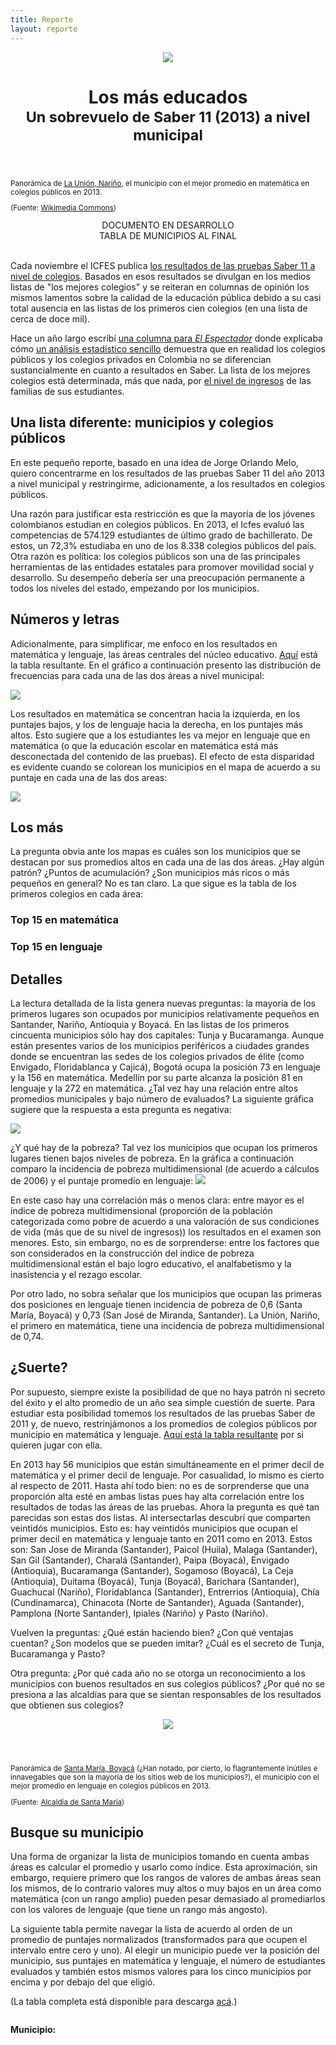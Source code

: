 ```yaml
---
title: Reporte
layout: reporte
---
```


<div id="titulo-reporte" class="container-fluid">
<header>
<img src="pics/la_union.jpg">
<h1>Los más educados<br><small>Un sobrevuelo de Saber 11 (2013) a nivel municipal</small></h1>
</header>
</div>


<div class="container">
<div class="row">
<div class="col-md-4 caption">
	<small>Panorámica de <a href="http://www.launion-narino.gov.co/index.shtml">La Unión, Nariño</a>, el municipio con el mejor promedio en matemática en colegios públicos en 2013.<p class="text-right">(Fuente: <a href="http://commons.wikimedia.org/wiki/File:Vista_de_la_union_nari%C3%B1o.JPG">Wikimedia Commons</a>)</p></small></div>
<div class="col-md-8 texto">

<center><br<br>DOCUMENTO EN DESARROLLO <br>TABLA DE MUNICIPIOS AL FINAL<br><br></center>

<p>Cada noviembre el ICFES publica <a href="http://www.icfes.gov.co/resultados/saber-11-resultados?id=39">los resultados de las pruebas Saber 11 a nivel de colegios</a>. Basados en esos resultados se divulgan en los medios listas de "los mejores colegios" y se reiteran en columnas de opinión los mismos lamentos sobre la calidad de la educación pública debido a su casi total ausencia en las listas de los primeros cien colegios (en una lista de cerca de doce mil). </p>

<p>Hace un año largo escribí <a href="http://www.elespectador.com/opinion/columna-389967-saber-y-perder">una columna para <em>El Espectador</em></a> donde explicaba cómo <a href="http://nbviewer.ipython.org/url/finiterank.com/saber/saber.ipynb">un análisis estadístico sencillo</a> demuestra que en realidad los colegios públicos y los colegios privados en Colombia no se diferencian sustancialmente en cuanto a resultados en Saber. La lista de los mejores colegios está determinada, más que nada, por <a href="http://www.finiterank.com/notas/2013/12/19/19/">el nivel de ingresos</a> de las familias de sus estudiantes.</p>

<h2>Una lista diferente: municipios y colegios públicos</h2>

<p>En este pequeño reporte, basado en una idea de Jorge Orlando Melo, quiero concentrarme en los resultados de las pruebas Saber 11 del año 2013 a nivel municipal y restringirme, adicionamente, a los resultados en colegios públicos.</p> 

<p>Una razón para justificar esta restricción es que la mayoría de los jóvenes colombianos estudian en colegios públicos. En 2013, el Icfes evaluó las competencias de 574.129 estudiantes de último grado de bachillerato. De estos, un 72,3% estudiaba en uno de los 8.338 colegios públicos del país. Otra razón es política: los colegios públicos son una de las principales herramientas de las entidades estatales para promover movilidad social y desarrollo. Su desempeño debería ser una preocupación permanente a todos los niveles del estado, empezando por los municipios.</p>

<h2>Números y letras</h2>

<p>Adicionalmente, para simplificar, me enfoco en los resultados en matemática y lenguaje, las áreas centrales del núcleo educativo. <a href="https://docs.google.com/spreadsheet/ccc?key=0AnK0b1-vFIdcdGk2eDQyRmJGdkk4YnU0X0p5YkMzdVE&usp=sharing">Aquí</a> está la tabla resultante. En el gráfico a continuación presento las distribución de frecuencias para cada una de las dos áreas a nivel municipal:</p>
</div>
</div>

<div class="row">
<div class="col-md-4 caption"></div>
<div class="col-md-8 texto">
<img src="pics/dist.mat.leng.municipios.png">
<p>Los resultados en matemática se concentran hacia la izquierda, en los puntajes bajos, y los de lenguaje hacia la derecha, en los puntajes más altos. Esto sugiere que a los estudiantes les va mejor en lenguaje que en matemática (o que la educación escolar en matemática está más desconectada del contenido de las pruebas). El efecto de esta disparidad es evidente cuando se colorean los municipios en el mapa de acuerdo a su puntaje en cada una de las dos areas:</p>
</div>
</div>
<div class="row">
<div class="col-md-12 texto"><img src="pics/mat.leng.municipios.png">
</div>
</div>
<div class="row">
<div class="col-md-4 caption"></div>
<div class="col-md-8 texto">
<h2>Los más</h2>
<p>La pregunta obvia ante los mapas es cuáles son los municipios que se destacan por sus promedios altos en cada una de las dos áreas. ¿Hay algún patrón? ¿Puntos de acumulación? ¿Son municipios más ricos o más pequeños en general? No es tan claro. La que sigue es la tabla de los primeros <span id="formulario-numeros"></span> colegios en cada área:</p>
</div>
</div>

<div class="row" id="arriba-tabla">
<div class="col-md-6">
<h3>Top <span class="xequals">15</span> en matemática</h3>
<div id="tabla-matematica"></div>
</div>
<div class="col-md-6">
<h3>Top <span class="xequals">15</span> en lenguaje</h3>
<div id="tabla-lenguaje"></div>
</div>
</div>
<div class="row">
<div class="col-md-12" id="volver-arriba-tabla"></div>
</div>

<div class="row">
<div class="col-md-4"></div>
<div class="col-md-8 texto">
<h2>Detalles</h2>
<p>La lectura detallada de la lista genera nuevas preguntas: la mayoría de los primeros lugares son ocupados por municipios relativamente pequeños en Santander, Nariño, Antioquia y Boyacá. En las listas de los primeros cincuenta municipios sólo hay dos capitales: Tunja y Bucaramanga. Aunque están presentes varios de los municipios periféricos a ciudades grandes donde se encuentran las sedes de los colegios privados de élite (como Envigado, Floridablanca y Cajicá), Bogotá ocupa la posición 73 en lenguaje y la 156 en matemática. Medellín por su parte alcanza la posición 81 en lenguaje y la 272 en matemática. ¿Tal vez hay una relación entre altos promedios municipales y bajo número de evaluados? La siguiente gráfica sugiere que la respuesta a esta pregunta es negativa:</p> 

<img src="pics/promedios.mat.evaluados.png">

<p>¿Y qué hay de la pobreza? Tal vez los municipios que ocupan los primeros lugares tienen bajos niveles de pobreza. En la gráfica a continuación comparo la incidencia de pobreza multidimensional (de acuerdo a cálculos de 2006) y el puntaje promedio en lenguaje:

<img src="pics/pobreza.saber.png">

<p>En este caso hay una correlación más o menos clara: entre mayor es el índice de pobreza multidimensional (proporción de la población categorizada como pobre de acuerdo a una valoración de sus condiciones de vida (más que de su nivel de ingresos)) los resultados en el examen son menores. Esto, sin embargo, no es de sorprenderse: entre los factores que son considerados en la construcción del índice de pobreza multidimensional están el bajo logro educativo, el analfabetismo y la inasistencia y el rezago escolar.</p>

<p>Por otro lado, no sobra señalar que los municipios que ocupan las primeras dos posiciones en lenguaje tienen incidencia de pobreza de 0,6 (Santa María, Boyacá) y 0,73 (San José de Miranda, Santander). La Unión, Nariño, el primero en matemática, tiene una incidencia de pobreza multidimensional de 0,74.</p>

<h2>¿Suerte?</h2>

<p>Por supuesto, siempre existe la posibilidad de que no haya patrón ni secreto del éxito y el alto promedio de un año sea simple cuestión de suerte. Para estudiar esta posibilidad tomemos los resultados de las pruebas Saber de 2011 y, de nuevo, restrinjámonos a los promedios de colegios públicos por municipio en matemática y lenguaje. <a href="https://docs.google.com/spreadsheet/ccc?key=0AnK0b1-vFIdcdHR1UjRLaFlTdXBkOGI1V0hlMG5GUWc&usp=sharing">Aquí está la tabla resultante</a> por si quieren jugar con ella.</p>

<p>En 2013 hay 56 municipios que están simultáneamente en el primer decil de matemática y el primer decil de lenguaje. Por casualidad, lo mismo es cierto al respecto de 2011. Hasta ahí todo bien: no es de sorprenderse que una proporción alta esté en ambas listas pues hay alta correlación entre los resultados de todas las áreas de las pruebas. Ahora la pregunta es qué tan parecidas son estas dos listas. Al intersectarlas descubrí que comparten veintidós municipios. Esto es: hay veintidós municipios que ocupan el primer decil en matemática y lenguaje tanto en 2011 como en 2013. Estos son: San Jose de Miranda (Santander), Paicol (Huila), Malaga (Santander), San Gil (Santander), Charalá (Santander), Paipa (Boyacá), Envigado (Antioquia), Bucaramanga (Santander), Sogamoso (Boyacá), La Ceja (Antioquia), Duitama (Boyacá), Tunja (Boyacá), Barichara (Santander), Guachucal (Nariño), Floridablanca (Santander), Entrerrios (Antioquia), Chía (Cundinamarca), Chinacota (Norte de Santander), Aguada (Santander), Pamplona (Norte Santander), Ipiales (Nariño) y Pasto (Nariño).</p>

<p>Vuelven la preguntas: ¿Qué están haciendo bien? ¿Con qué ventajas cuentan? ¿Son modelos que se pueden imitar? ¿Cuál es el secreto de Tunja, Bucaramanga y Pasto?</p>

<p>Otra pregunta: ¿Por qué cada año no se otorga un reconocimiento a los municipios con buenos resultados en sus colegios públicos? ¿Por qué no se presiona a las alcaldías para que se sientan responsables de los resultados que obtienen sus colegios?</p>
</div>
</div>
</div>

<div id="titulo-reporte" class="container-fluid">
<header>
<img src="pics/santa_maria.jpg">
</header>
</div>

<div class="container">
<div class="row">
<div class="col-md-4 caption"><small>Panorámica de <a href="http://santamaria-boyaca.gov.co/index.shtml">Santa María, Boyacá</a> (¿Han notado, por cierto, lo flagrantemente inútiles e innavegables que son la mayoría de los sitios web de los municipios?), el municipio con el mejor promedio en lenguaje en colegios públicos en 2013.<p class="text-right">(Fuente: <a href="http://santamaria-boyaca.gov.co/index.shtml">Alcaldía de Santa María</a>)</p></small></div>
<div class="col-md-8 texto ">
<h2>Busque su municipio</h2>
<p>Una forma de organizar la lista de municipios tomando en cuenta ambas áreas es calcular el promedio y usarlo como índice. Esta aproximación, sin embargo, requiere primero que los rangos de valores de ambas áreas sean los mismos, de lo contrario valores muy altos o muy bajos en un área como matemática (con un rango amplio) pueden pesar demasiado al promediarlos con los valores de lenguaje (que tiene un rango más angosto).</p>

<p>La siguiente tabla permite navegar la lista de acuerdo al orden de un promedio de puntajes normalizados (transformados para que ocupen el intervalo entre cero y uno). Al elegir un municipio puede ver la posición del municipio, sus puntajes en matemática y lenguaje, el número de estudiantes evaluados y también estos mismos valores para los cinco municipios por encima y por debajo del que eligió.</p>

<p>(La tabla completa está disponible para descarga <a href="https://docs.google.com/spreadsheet/ccc?key=0AnK0b1-vFIdcdGk2eDQyRmJGdkk4YnU0X0p5YkMzdVE&usp=sharing">acá</a>.)</p>

<div style="margin-top:2em;"><strong>Municipio:</strong> <span id="formulario"></span></div>
<div id="tabla-resultados"></div>
</div>
</div>
</div>